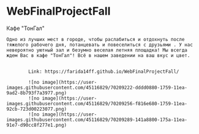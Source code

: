 # WebFinalProjectFall

 Кафе "ТонГал"

    Oдно из лучших мест в городе, чтобы раслабиться и отдохнуть после тяжелого рабочего дня, потанцевать и повеселиться с друзьями . У нас невероятно уютный зал и безумно веселая летняя площадка! Мы всегда ждем Вас в кафе "ТонГал"! Всё в нашем заведении на ваш вкус и цвет.


            Link: https://farida14ff.github.io/WebFinalProjectFall/

            ![no image](https://user-images.githubusercontent.com/45116829/70209222-dddd0880-1759-11ea-9ad2-8b793f7a3977.png)
            ![no image](https://user-images.githubusercontent.com/45116829/70209256-f816e680-1759-11ea-92cb-723d00223077.png)
            ![no image](https://user-images.githubusercontent.com/45116829/70209289-141a8800-175a-11ea-91e7-d90cc8f277e1.png)

